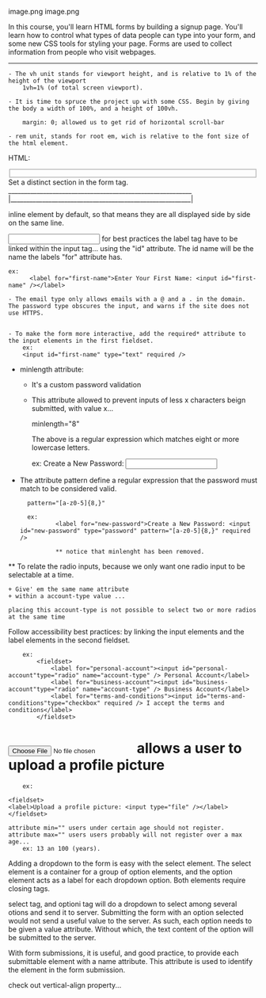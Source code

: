image.png
image.png

In this course, you'll learn HTML forms by building a signup page. You'll learn how to control what types of data people can type into your form, and some new CSS tools for styling your page.
    Forms are used to collect information from people who visit webpages.
**************************************************************
    - The vh unit stands for viewport height, and is relative to 1% of the height of the viewport
        1vh=1% (of total screen viewport).
    
    - It is time to spruce the project up with some CSS. Begin by giving the body a width of 100%, and a height of 100vh.

        margin: 0; allowed us to get rid of horizontal scroll-bar

    - rem unit, stands for root em, wich is relative to the font size of the html element.

HTML:

<fieldset></fieldset> Set a distinct section in the form tag.
__________________________________________________________
|_________________________________________________________|

<label></label> inline element by default, so that means they are all displayed side by side on the same line.

<input /> for best practices the label tag have to be linked within the input tag... using the "id" attribute. The id name will be the name the labels "for" attribute has.

    ex:
          <label for="first-name">Enter Your First Name: <input id="first-name" /></label>

    - The email type only allows emails with a @ and a . in the domain. The password type obscures the input, and warns if the site does not use HTTPS.


    - To make the form more interactive, add the required* attribute to the input elements in the first fieldset.
        ex: 
        <input id="first-name" type="text" required />

- minlength attribute:

    -   It's a custom password validation
    -   This attribute allowed to prevent inputs of less x    characters beign submitted, with value x...
    
        minlength="8"

        The above is a regular expression which matches eight or more lowercase letters.

        ex:
                <label for="new-password">Create a New Password: <input id="new-password" type="password" minlength="8" required />

- The attribute pattern define a regular expression that the password must match to be considered valid.

        pattern="[a-z0-5]{8,}"

        ex:
                <label for="new-password">Create a New Password: <input id="new-password" type="password" pattern="[a-z0-5]{8,}" required />

                ** notice that minlenght has been removed.



**    To relate the radio inputs, because we only want one radio input to be selectable at a time. 

    + Give' em the same name attribute
    + within a account-type value ...

    placing this account-type is not possible to select two or more radios at the same time

Follow accessibility best practices:
     by linking the input elements and the label elements in the second fieldset.

        ex:
            <fieldset>
                <label for="personal-account"><input id="personal-account"type="radio" name="account-type" /> Personal Account</label>
                <label for="business-account"><input id="business-account"type="radio" name="account-type" /> Business Account</label>
                <label for="terms-and-conditions"><input id="terms-and-conditions"type="checkbox" required /> I accept the terms and conditions</label>
            </fieldset>

# <input type="file"/> allows a user to upload a profile picture
        ex: 

    <fieldset>
    <label>Upload a profile picture: <input type="file" /></label>
    </fieldset>

    attribute min="" users under certain age should not register.
    attribute max="" users users probably will not register over a max age...
        ex: 13 an 100 (years).

Adding a dropdown to the form is easy with the select element. The select element is a container for a group of option elements, and the option element acts as a label for each dropdown option. Both elements require closing tags.

select tag, and optioni tag will do a dropdown to select among several otions and send it to server.
Submitting the form with an option selected would not send a useful value to the server. As such, each option needs to be given a value attribute. Without which, the text content of the option will be submitted to the server.

With form submissions, it is useful, and good practice, to provide each submittable element with a name attribute. This attribute is used to identify the element in the form submission.

check out vertical-align property...
